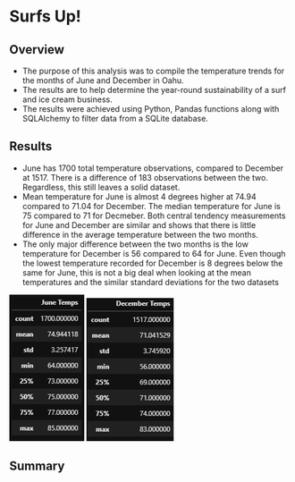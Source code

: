# Surfs Up!

## Overview
* The purpose of this analysis was to compile the temperature trends for the months of June and December in Oahu.
* The results are to help determine the year-round sustainability of a surf and ice cream business.
* The results were achieved using Python, Pandas functions along with SQLAlchemy to filter data from a SQLite database.

## Results
* June has 1700 total temperature observations, compared to December at 1517. There is a difference of 183 observations between the two. Regardless, this still leaves a solid dataset.
* Mean temperature for June is almost 4 degrees higher at 74.94 compared to 71.04 for December. The median temperature for June is 75 compared to 71 for Decmeber. Both central tendency measurements for June and December are similar and shows that there is little difference in the average temperature between the two months.
* The only major difference between the two months is the low temperature for December is 56 compared to 64 for June. Even though the lowest temperature recorded for December is 8 degrees below the same for June, this is not a big deal when looking at the mean temperatures and the similar standard deviations for the two datasets

![June Temps](Resources/june_temps.png)
![December Temps](Resources/dec_temps.png)

## Summary
